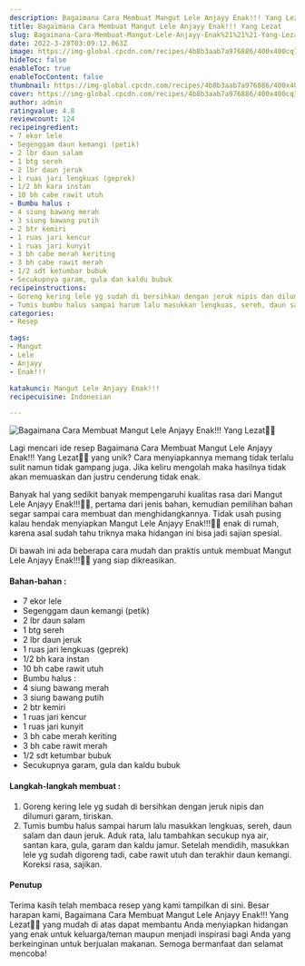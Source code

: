 ```yaml
---
description: Bagaimana Cara Membuat Mangut Lele Anjayy Enak!!! Yang Lezat"
title: Bagaimana Cara Membuat Mangut Lele Anjayy Enak!!! Yang Lezat
slug: Bagaimana-Cara-Membuat-Mangut-Lele-Anjayy-Enak%21%21%21-Yang-Lezat
date: 2022-3-28T03:09:12.063Z
image: https://img-global.cpcdn.com/recipes/4b8b3aab7a976886/400x400cq70/photo.jpg
hideToc: false
enableToc: true
enableTocContent: false
thumbnail: https://img-global.cpcdn.com/recipes/4b8b3aab7a976886/400x400cq70/photo.jpg
cover: https://img-global.cpcdn.com/recipes/4b8b3aab7a976886/400x400cq70/photo.jpg
author: admin
ratingvalue: 4.8
reviewcount: 124
recipeingredient:
- 7 ekor lele
- Segenggam daun kemangi (petik)
- 2 lbr daun salam
- 1 btg sereh
- 2 lbr daun jeruk
- 1 ruas jari lengkuas (geprek)
- 1/2 bh kara instan
- 10 bh cabe rawit utuh
- Bumbu halus :
- 4 siung bawang merah
- 3 siung bawang putih
- 2 btr kemiri
- 1 ruas jari kencur
- 1 ruas jari kunyit
- 3 bh cabe merah keriting
- 3 bh cabe rawit merah
- 1/2 sdt ketumbar bubuk
- Secukupnya garam, gula dan kaldu bubuk
recipeinstructions:
- Goreng kering lele yg sudah di bersihkan dengan jeruk nipis dan dilumuri garam, tiriskan.
- Tumis bumbu halus sampai harum lalu masukkan lengkuas, sereh, daun salam dan daun jeruk. Aduk rata, lalu tambahkan secukup nya air, santan kara, gula, garam dan kaldu jamur. Setelah mendidih, masukkan lele yg sudah digoreng tadi, cabe rawit utuh dan terakhir daun kemangi. Koreksi rasa, sajikan.
categories:
- Resep

tags:
- Mangut
- Lele
- Anjayy
- Enak!!!

katakunci: Mangut Lele Anjayy Enak!!!
recipecuisine: Indonesian

---
```


![Bagaimana Cara Membuat Mangut Lele Anjayy Enak!!! Yang Lezat👩‍🍳](https://img-global.cpcdn.com/recipes/4b8b3aab7a976886/400x400cq70/photo.jpg)

Lagi mencari ide resep Bagaimana Cara Membuat Mangut Lele Anjayy Enak!!! Yang Lezat👩‍🍳 yang unik? Cara menyiapkannya memang tidak terlalu sulit namun tidak gampang juga. Jika keliru mengolah maka hasilnya tidak akan memuaskan dan justru cenderung tidak enak.

Banyak hal yang sedikit banyak mempengaruhi kualitas rasa dari Mangut Lele Anjayy Enak!!!👩‍🍳, pertama dari jenis bahan, kemudian pemilihan bahan segar sampai cara membuat dan menghidangkannya. Tidak usah pusing kalau hendak menyiapkan Mangut Lele Anjayy Enak!!!👩‍🍳 enak di rumah, karena asal sudah tahu triknya maka hidangan ini bisa jadi sajian spesial.

Di bawah ini ada beberapa cara mudah dan praktis untuk membuat Mangut Lele Anjayy Enak!!!👩‍🍳 yang siap dikreasikan.

<!--inarticleads1-->

#### Bahan-bahan :

- 7 ekor lele
- Segenggam daun kemangi (petik)
- 2 lbr daun salam
- 1 btg sereh
- 2 lbr daun jeruk
- 1 ruas jari lengkuas (geprek)
- 1/2 bh kara instan
- 10 bh cabe rawit utuh
- Bumbu halus :
- 4 siung bawang merah
- 3 siung bawang putih
- 2 btr kemiri
- 1 ruas jari kencur
- 1 ruas jari kunyit
- 3 bh cabe merah keriting
- 3 bh cabe rawit merah
- 1/2 sdt ketumbar bubuk
- Secukupnya garam, gula dan kaldu bubuk

<!--inarticleads2-->

#### Langkah-langkah membuat :

1. Goreng kering lele yg sudah di bersihkan dengan jeruk nipis dan dilumuri garam, tiriskan.
1. Tumis bumbu halus sampai harum lalu masukkan lengkuas, sereh, daun salam dan daun jeruk. Aduk rata, lalu tambahkan secukup nya air, santan kara, gula, garam dan kaldu jamur. Setelah mendidih, masukkan lele yg sudah digoreng tadi, cabe rawit utuh dan terakhir daun kemangi. Koreksi rasa, sajikan.

#### Penutup

Terima kasih telah membaca resep yang kami tampilkan di sini. Besar harapan kami, Bagaimana Cara Membuat Mangut Lele Anjayy Enak!!! Yang Lezat👩‍🍳 yang mudah di atas dapat membantu Anda menyiapkan hidangan yang enak untuk keluarga/teman maupun menjadi inspirasi bagi Anda yang berkeinginan untuk berjualan makanan. Semoga bermanfaat dan selamat mencoba!